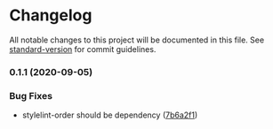 # Changelog

All notable changes to this project will be documented in this file. See [standard-version](https://github.com/conventional-changelog/standard-version) for commit guidelines.

### 0.1.1 (2020-09-05)


### Bug Fixes

* stylelint-order should be dependency ([7b6a2f1](https://github.com/interfacesdev/stylelint-config/commit/7b6a2f1c80c66f315386326d515c01c92fa5573a))
